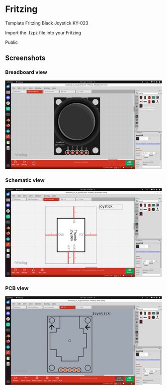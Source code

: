 # Fritzing
Template Fritzing Black Joystick KY-023

Import the .fzpz file into your Fritzing

Public

## Screenshots

### Breadboard view

![](breadboard.png)

### Schematic view

![](schematic.png)

### PCB view

![](pcb.png)
